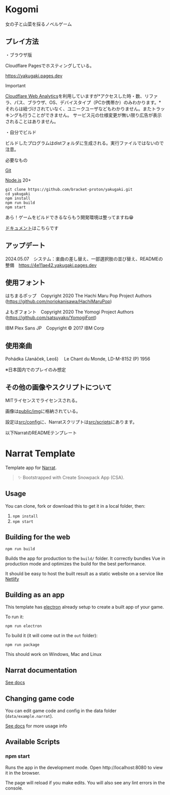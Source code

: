 # Kogomi

女の子と山菜を採るノベルゲーム

## プレイ方法

・ブラウザ版

Cloudflare Pagesでホスティングしている。

https://yakugaki.pages.dev

> [!IMPORTANT]
> [Cloudflare Web Analytics](https://www.cloudflare.com/ja-jp/web-analytics/)を利用していますが*アクセスした時・数、リファラ、パス、ブラウザ、OS、デバイスタイプ（PCか携帯か）のみわかります。*それらは紐づけされていなく、ユニークユーザなどもわかりません。またトラッキングも行うことができません。
> サービス元の仕様変更が無い限り広告が表示されることはありません。

・自分でビルド

ビルドしたプログラムはdistフォルダに生成される。実行ファイルではないので注意。

必要なもの

[Git](https://git-scm.com.)

[Node.js](https://nodejs.org.) 20+

```
git clone https://github.com/bracket-proton/yakugaki.git
cd yakugaki
npm install
npm run build
npm start
```

あら！ゲームをビルドできるならもう開発環境は整ってますね😁

[ドキュメント](https://docs.narrat.dev/jp/guides/getting-started.html)はこちらです

## アップデート

2024.05.07　システム：楽曲の差し替え、一部選択肢の並び替え、READMEの整備　https://4e11ae42.yakugaki.pages.dev

## 使用フォント

はちまるポップ　Copyright 2020 The Hachi Maru Pop Project Authors (https://github.com/noriokanisawa/HachiMaruPop)

よもぎフォント　Copyright 2020 The Yomogi Project Authors (https://github.com/satsuyako/YomogiFont)

IBM Plex Sans JP　Copyright © 2017 IBM Corp

## 使用楽曲

Pohádka (Janáček, Leoš)　 Le Chant du Monde, LD-M-8152 (P) 1956

※日本国内でのプレイのみ想定

## その他の画像やスクリプトについて

MITライセンスでライセンスされる。

画像は[public/img](/public/img/)に格納されている。

設定は[src/config](/src/config/)に、Narratスクリプトは[src/scripts](/src/scripts/)にあります。

以下NarratのREADMEテンプレート

# Narrat Template

Template app for [Narrat](https://github.com/nialna/narrat).

> ✨ Bootstrapped with Create Snowpack App (CSA).

## Usage

You can clone, fork or download this to get it in a local folder, then:

1. `npm install`
2. `npm start`

## Building for the web

`npm run build`

Builds the app for production to the `build/` folder.
It correctly bundles Vue in production mode and optimizes the build for the best performance.

It should be easy to host the built result as a static website on a service like [Netlify](https://www.netlify.com)

## Building as an app

This template has [electron](https://www.electronjs.org) already setup to create a built app of your game.

To run it:

`npm run electron`

To build it (it will come out in the `out` folder):

`npm run package`

This should work on Windows, Mac and Linux

## Narrat documentation

[See docs](https://docs.narrat.dev)

## Changing game code

You can edit game code and config in the data folder (`data/example.narrat`).

[See docs](https://docs.narrat.dev) for more usage info

## Available Scripts

### npm start

Runs the app in the development mode.
Open http://localhost:8080 to view it in the browser.

The page will reload if you make edits.
You will also see any lint errors in the console.
